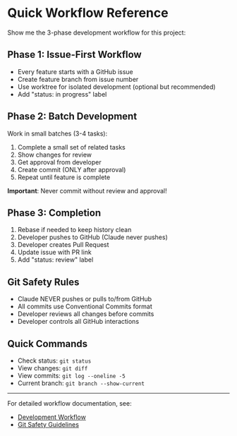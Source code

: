 # Quick Workflow Reference

Show me the 3-phase development workflow for this project:

## Phase 1: Issue-First Workflow

- Every feature starts with a GitHub issue
- Create feature branch from issue number
- Use worktree for isolated development (optional but recommended)
- Add "status: in progress" label

## Phase 2: Batch Development

Work in small batches (3-4 tasks):
1. Complete a small set of related tasks
2. Show changes for review
3. Get approval from developer
4. Create commit (ONLY after approval)
5. Repeat until feature is complete

**Important**: Never commit without review and approval!

## Phase 3: Completion

1. Rebase if needed to keep history clean
2. Developer pushes to GitHub (Claude never pushes)
3. Developer creates Pull Request
4. Update issue with PR link
5. Add "status: review" label

## Git Safety Rules

- Claude NEVER pushes or pulls to/from GitHub
- All commits use Conventional Commits format
- Developer reviews all changes before commits
- Developer controls all GitHub interactions

## Quick Commands

- Check status: `git status`
- View changes: `git diff`
- View commits: `git log --oneline -5`
- Current branch: `git branch --show-current`

---

For detailed workflow documentation, see:
- [Development Workflow](../../docs/claude/workflow.md)
- [Git Safety Guidelines](../../docs/claude/git-safety.md)
